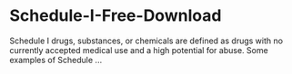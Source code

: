 # Schedule-I-Free-Download
Schedule I drugs, substances, or chemicals are defined as drugs with no currently accepted medical use and a high potential for abuse. Some examples of Schedule ...
